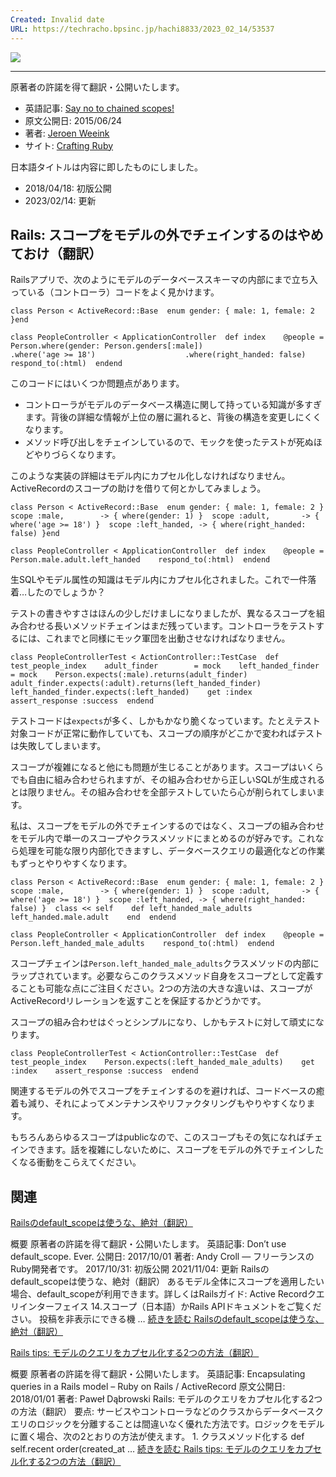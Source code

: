 ```yaml
---
Created: Invalid date
URL: https://techracho.bpsinc.jp/hachi8833/2023_02_14/53537
---
```

[![](https://techracho.bpsinc.jp/wp-content/uploads/2018/03/rails_say_no_to_chained_scopes_eyecatch-min.png)](https://techracho.bpsinc.jp/wp-content/uploads/2018/03/rails_say_no_to_chained_scopes_eyecatch-min.png)

---

原著者の許諾を得て翻訳・公開いたします。

- 英語記事: [Say no to chained scopes!](http://craftingruby.com/posts/2015/06/24/say-no-to_chained-scopes.html)
- 原文公開日: 2015/06/24
- 著者: [Jeroen Weeink](http://craftingruby.com/)
- サイト: [Crafting Ruby](http://craftingruby.com/)

日本語タイトルは内容に即したものにしました。

- 2018/04/18: 初版公開
- 2023/02/14: 更新

## Rails: スコープをモデルの外でチェインするのはやめておけ（翻訳）

Railsアプリで、次のようにモデルのデータベーススキーマの内部にまで立ち入っている（コントローラ）コードをよく見かけます。

```
class Person < ActiveRecord::Base  enum gender: { male: 1, female: 2 }end
```

```
class PeopleController < ApplicationController  def index    @people = Person.where(gender: Person.genders[:male])                    .where('age >= 18')                    .where(right_handed: false)    respond_to(:html)  endend
```

このコードにはいくつか問題点があります。

- コントローラがモデルのデータベース構造に関して持っている知識が多すぎます。背後の詳細な情報が上位の層に漏れると、背後の構造を変更しにくくなります。
- メソッド呼び出しをチェインしているので、モックを使ったテストが死ぬほどやりづらくなります。

このような実装の詳細はモデル内にカプセル化しなければなりません。ActiveRecordのスコープの助けを借りて何とかしてみましょう。

```
class Person < ActiveRecord::Base  enum gender: { male: 1, female: 2 }  scope :male,        -> { where(gender: 1) }  scope :adult,       -> { where('age >= 18') }  scope :left_handed, -> { where(right_handed: false) }end
```

```
class PeopleController < ApplicationController  def index    @people = Person.male.adult.left_handed    respond_to(:html)  endend
```

生SQLやモデル属性の知識はモデル内にカプセル化されました。これで一件落着…したのでしょうか？

テストの書きやすさはほんの少しだけましになりましたが、異なるスコープを組み合わせる長いメソッドチェインはまだ残っています。コントローラをテストするには、これまでと同様にモック軍団を出動させなければなりません。

```
class PeopleControllerTest < ActionController::TestCase  def test_people_index    adult_finder        = mock    left_handed_finder  = mock    Person.expects(:male).returns(adult_finder)    adult_finder.expects(:adult).returns(left_handed_finder)    left_handed_finder.expects(:left_handed)    get :index    assert_response :success  endend
```

テストコードは`expects`が多く、しかもかなり脆くなっています。たとえテスト対象コードが正常に動作していても、スコープの順序がどこかで変わればテストは失敗してしまいます。

スコープが複雑になると他にも問題が生じることがあります。スコープはいくらでも自由に組み合わせられますが、その組み合わせから正しいSQLが生成されるとは限りません。その組み合わせを全部テストしていたら心が削られてしまいます。

私は、スコープをモデルの外でチェインするのではなく、スコープの組み合わせをモデル内で単一のスコープやクラスメソッドにまとめるのが好みです。これなら処理を可能な限り内部化できますし、データベースクエリの最適化などの作業もずっとやりやすくなります。

```
class Person < ActiveRecord::Base  enum gender: { male: 1, female: 2 }  scope :male,        -> { where(gender: 1) }  scope :adult,       -> { where('age >= 18') }  scope :left_handed, -> { where(right_handed: false) }  class << self    def left_handed_male_adults      left_handed.male.adult    end  endend
```

```
class PeopleController < ApplicationController  def index    @people = Person.left_handed_male_adults    respond_to(:html)  endend
```

スコープチェインは`Person.left_handed_male_adults`クラスメソッドの内部にラップされています。必要ならこのクラスメソッド自身をスコープとして定義することも可能な点にご注目ください。2つの方法の大きな違いは、スコープがActiveRecordリレーションを返すことを保証するかどうかです。

スコープの組み合わせはぐっとシンプルになり、しかもテストに対して頑丈になります。

```
class PeopleControllerTest < ActionController::TestCase  def test_people_index    Person.expects(:left_handed_male_adults)    get :index    assert_response :success  endend
```

関連するモデルの外でスコープをチェインするのを避ければ、コードベースの癒着も減り、それによってメンテナンスやリファクタリングもやりやすくなります。

もちろんあらゆるスコープはpublicなので、このスコープもその気になればチェインできます。話を複雑にしないために、スコープをモデルの外でチェインしたくなる衝動をこらえてください。

## 関連

[Railsのdefault_scopeは使うな、絶対（翻訳）](https://techracho.bpsinc.jp/hachi8833/2021_11_04/47302)

概要 原著者の許諾を得て翻訳・公開いたします。 英語記事: Don’t use default_scope. Ever. 公開日: 2017/10/01 著者: Andy Croll — フリーランスのRuby開発者です。 2017/10/31: 初版公開 2021/11/04: 更新 Railsのdefault_scopeは使うな、絶対（翻訳） あるモデル全体にスコープを適用したい場合、default_scopeが利用できます。詳しくはRailsガイド: Active Recordクエリインターフェイス 14.スコープ（日本語）かRails APIドキュメントをご覧ください。 投稿を非表示にできる機 … [続きを読む Railsのdefault_scopeは使うな、絶対（翻訳）](https://techracho.bpsinc.jp/hachi8833/2021_11_04/47302)

[Rails tips: モデルのクエリをカプセル化する2つの方法（翻訳）](https://techracho.bpsinc.jp/hachi8833/2018_01_16/51052)

概要 原著者の許諾を得て翻訳・公開いたします。 英語記事: Encapsulating queries in a Rails model – Ruby on Rails / ActiveRecord 原文公開日: 2018/01/01 著者: Paweł Dąbrowski Rails: モデルのクエリをカプセル化する2つの方法（翻訳） 要点: サービスやコントローラなどのクラスからデータベースクエリのロジックを分離することは間違いなく優れた方法です。ロジックをモデルに置く場合、次の2とおりの方法が使えます。 1. クラスメソッド化する def self.recent order(created_at … [続きを読む Rails tips: モデルのクエリをカプセル化する2つの方法（翻訳）](https://techracho.bpsinc.jp/hachi8833/2018_01_16/51052)